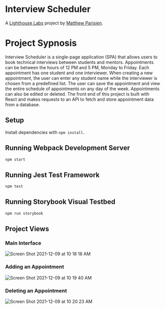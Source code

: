 # Interview Scheduler

A [Lighthouse Labs](https://github.com/lighthouse-labs) project by [Matthew Parisien](https://github.com/bilykb). 

# Project Sypnosis

Interview Scheduler is a single-page application (SPA) that allows users to book technical interviews between students and mentors. Appointments can be between the hours of 12 PM and 5 PM, Monday to Friday. Each appointment has one student and one interviewer. When creating a new appointment, the user can enter any student name while the interviewer is chosen from a predefined list. The user can save the appointment and view the entire schedule of appointments on any day of the week. Appointments can also be edited or deleted. The front end of this project is built with React and makes requests to an API to fetch and store appointment data from a database.

## Setup

Install dependencies with `npm install`.

## Running Webpack Development Server

```sh
npm start
```

## Running Jest Test Framework

```sh
npm test
```

## Running Storybook Visual Testbed

```sh
npm run storybook
```

## Project Views
### Main Interface
![Screen Shot 2021-12-09 at 10 18 18 AM](https://user-images.githubusercontent.com/63109316/145423448-642e3e36-3f09-493d-b746-8052610a6b88.png)

### Adding an Appointment 
![Screen Shot 2021-12-09 at 10 19 40 AM](https://user-images.githubusercontent.com/63109316/145423758-637923a9-241b-49ac-8002-9c16c5017875.png)

### Deleting an Appointment
![Screen Shot 2021-12-09 at 10 20 23 AM](https://user-images.githubusercontent.com/63109316/145423943-106b6c27-d62d-4485-ac5a-b7f8d2effc9e.png)

